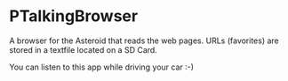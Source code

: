 # PTalkingBrowser

A browser for the Asteroid that reads the web pages. URLs (favorites) are stored in a textfile located on a SD Card.

You can listen to this app while driving your car :-)